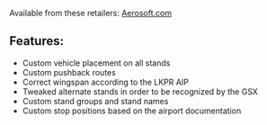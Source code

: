<!--- Licensed Under: CC BY-NC 4.0 --->
Available from these retailers: [Aerosoft.com](https://www.aerosoft.com/en/shop/flight/microsoft-flight-simulator/msfs-2020/msfs-sceneries/msfs-europe/3408/tailstrike-designs-airport-prague?number=AS15349)
## Features:
- Custom vehicle placement on all stands
- Custom pushback routes
- Correct wingspan according to the LKPR AIP
- Tweaked alternate stands in order to be recognized by the GSX
- Custom stand groups and stand names
- Custom stop positions based on the airport documentation

